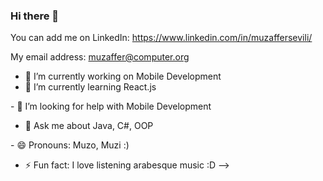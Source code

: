 ### Hi there 👋

You can add me on LinkedIn: https://www.linkedin.com/in/muzaffersevili/ 

My email address: muzaffer@computer.org


- 🔭 I’m currently working on Mobile Development
- 🌱 I’m currently learning React.js
<!--- 👯 I’m looking to collaborate on ...-->- 🤔 I’m looking for help with Mobile Development
- 💬 Ask me about Java, C#, OOP
<!--- 📫 How to reach me: ...-->- 😄 Pronouns: Muzo, Muzi :)
- ⚡ Fun fact: I love listening arabesque music :D
-->
